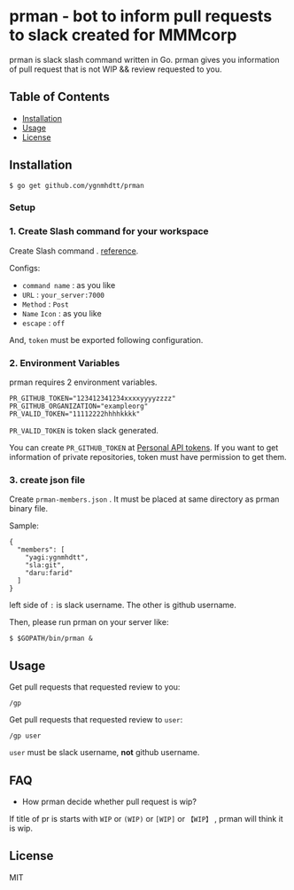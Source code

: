 # prman - bot to inform pull requests to slack created for MMMcorp

prman is slack slash command written in Go.
prman gives you information of pull request that is not WIP && review requested to you.

## Table of Contents

* [Installation](#installation)
* [Usage](#usage)
* [License](#license)

## Installation


```
$ go get github.com/ygnmhdtt/prman
```

### Setup

### 1. Create Slash command for your workspace

Create Slash command . [reference](https://api.slack.com/slash-commands).

Configs:

* `command name` : as you like
* `URL` : `your_server:7000`
* `Method` : `Post`
* `Name` `Icon` : as you like
* `escape` : `off`

And, `token` must be exported following configuration.

### 2. Environment Variables

prman requires 2 environment variables.

```
PR_GITHUB_TOKEN="123412341234xxxxyyyyzzzz"
PR_GITHUB_ORGANIZATION="exampleorg"
PR_VALID_TOKEN="11112222hhhhkkkk"
```

`PR_VALID_TOKEN` is token slack generated.

You can create `PR_GITHUB_TOKEN` at  [Personal API tokens](https://github.com/blog/1509-personal-api-tokens).
If you want to get information of private repositories, token must have permission to get them.

### 3. create json file

Create `prman-members.json` .
It must be placed at same directory as prman binary file.

Sample:

```
{
  "members": [
    "yagi:ygnmhdtt",
    "sla:git",
    "daru:farid"
  ]
}
```

left side of `:` is slack username. The other is github username.

Then, please run prman on your server like:

```
$ $GOPATH/bin/prman &
```

## Usage

Get pull requests that requested review to you:

```
/gp
```

Get pull requests that requested review to `user`:

```
/gp user
```

`user` must be slack username, **not** github username.

## FAQ

* How prman decide whether pull request is wip?

If title of pr is starts with `WIP` or `(WIP)` or `[WIP]` or `【WIP】` , prman will think it is wip.

## License
MIT
